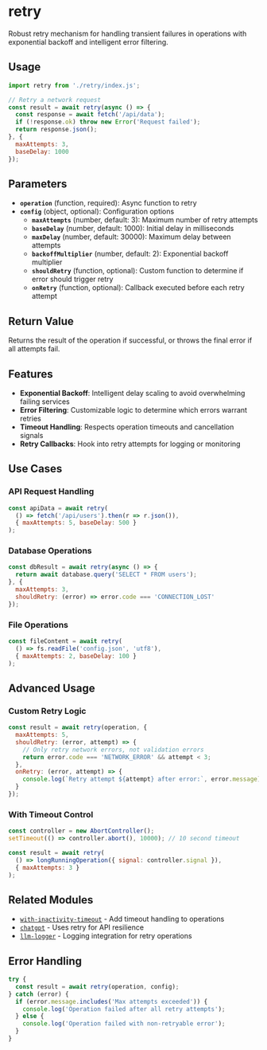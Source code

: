 # retry

Robust retry mechanism for handling transient failures in operations with exponential backoff and intelligent error filtering.

## Usage

```javascript
import retry from './retry/index.js';

// Retry a network request
const result = await retry(async () => {
  const response = await fetch('/api/data');
  if (!response.ok) throw new Error('Request failed');
  return response.json();
}, {
  maxAttempts: 3,
  baseDelay: 1000
});
```

## Parameters

- **`operation`** (function, required): Async function to retry
- **`config`** (object, optional): Configuration options
  - **`maxAttempts`** (number, default: 3): Maximum number of retry attempts
  - **`baseDelay`** (number, default: 1000): Initial delay in milliseconds
  - **`maxDelay`** (number, default: 30000): Maximum delay between attempts
  - **`backoffMultiplier`** (number, default: 2): Exponential backoff multiplier
  - **`shouldRetry`** (function, optional): Custom function to determine if error should trigger retry
  - **`onRetry`** (function, optional): Callback executed before each retry attempt

## Return Value

Returns the result of the operation if successful, or throws the final error if all attempts fail.

## Features

- **Exponential Backoff**: Intelligent delay scaling to avoid overwhelming failing services
- **Error Filtering**: Customizable logic to determine which errors warrant retries
- **Timeout Handling**: Respects operation timeouts and cancellation signals
- **Retry Callbacks**: Hook into retry attempts for logging or monitoring

## Use Cases

### API Request Handling
```javascript
const apiData = await retry(
  () => fetch('/api/users').then(r => r.json()),
  { maxAttempts: 5, baseDelay: 500 }
);
```

### Database Operations
```javascript
const dbResult = await retry(async () => {
  return await database.query('SELECT * FROM users');
}, {
  maxAttempts: 3,
  shouldRetry: (error) => error.code === 'CONNECTION_LOST'
});
```

### File Operations
```javascript
const fileContent = await retry(
  () => fs.readFile('config.json', 'utf8'),
  { maxAttempts: 2, baseDelay: 100 }
);
```

## Advanced Usage

### Custom Retry Logic
```javascript
const result = await retry(operation, {
  maxAttempts: 5,
  shouldRetry: (error, attempt) => {
    // Only retry network errors, not validation errors
    return error.code === 'NETWORK_ERROR' && attempt < 3;
  },
  onRetry: (error, attempt) => {
    console.log(`Retry attempt ${attempt} after error:`, error.message);
  }
});
```

### With Timeout Control
```javascript
const controller = new AbortController();
setTimeout(() => controller.abort(), 10000); // 10 second timeout

const result = await retry(
  () => longRunningOperation({ signal: controller.signal }),
  { maxAttempts: 3 }
);
```

## Related Modules

- [`with-inactivity-timeout`](../with-inactivity-timeout/README.md) - Add timeout handling to operations
- [`chatgpt`](../chatgpt/README.md) - Uses retry for API resilience
- [`llm-logger`](../llm-logger/README.md) - Logging integration for retry operations

## Error Handling

```javascript
try {
  const result = await retry(operation, config);
} catch (error) {
  if (error.message.includes('Max attempts exceeded')) {
    console.log('Operation failed after all retry attempts');
  } else {
    console.log('Operation failed with non-retryable error');
  }
}
``` 